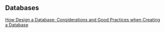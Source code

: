 
## Databases

[How Design a Database: Considerations and Good Practices when Creating a Database](./databases/how-to-design-a-database.html)
